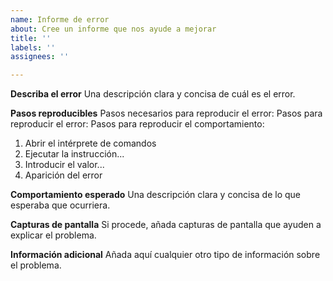 ```yaml
---
name: Informe de error
about: Cree un informe que nos ayude a mejorar
title: ''
labels: ''
assignees: ''

---
```


**Describa el error**
Una descripción clara y concisa de cuál es el error.

**Pasos reproducibles**
Pasos necesarios para reproducir el error:
Pasos para reproducir el error:
Pasos para reproducir el comportamiento:

1. Abrir el intérprete de comandos
2. Ejecutar la instrucción...
3. Introducir el valor...
4. Aparición del error

**Comportamiento esperado**
Una descripción clara y concisa de lo que esperaba que ocurriera.

**Capturas de pantalla**
Si procede, añada capturas de pantalla que ayuden a explicar el problema.

**Información adicional**
Añada aquí cualquier otro tipo de información sobre el problema.
